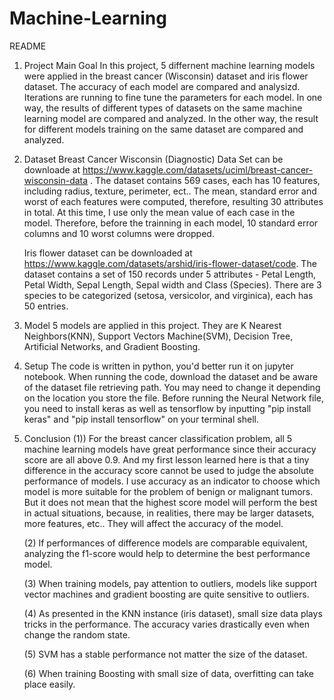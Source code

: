 # Machine-Learning

README


1. Project Main Goal
   In this project, 5 differnent machine learning models were applied in the breast cancer (Wisconsin) dataset and iris flower dataset. 
   The accuracy of each model are compared and analysizd. Iterations are running to fine tune the parameters for each model.
   In one way, the results of different types of datasets on the same machine learning model are compared and analyzed.
   In the other way, the result for different models training on the same dataset are compared and analyzed.


2. Dataset
   Breast Cancer Wisconsin (Diagnostic) Data Set can be downloade at https://www.kaggle.com/datasets/uciml/breast-cancer-wisconsin-data .
   The dataset contains 569 cases, each has 10 features, including radius, texture, perimeter, ect.. 
   The mean, standard error and worst of each features were computed, therefore, resulting 30 attributes in total.
   At this time, I use only the mean value of each case in the model. Therefore, before the trainning in each model, 10 standard error columns and 10 worst columns were dropped.
   
   Iris flower dataset can be downloaded at https://www.kaggle.com/datasets/arshid/iris-flower-dataset/code. 
   The dataset contains a set of 150 records under 5 attributes - Petal Length, Petal Width, Sepal Length, Sepal width and Class (Species). 
   There are 3 species to be categorized (setosa, versicolor, and virginica), each has 50 entries.

3. Model
   5 models are applied in this project. They are K Nearest Neighbors(KNN), Support Vectors Machine(SVM), Decision Tree, Artificial Networks, and Gradient Boosting.

4. Setup
   The code is written in python, you'd better run it on jupyter notebook.
   When running the code, download the dataset and be aware of the dataset file retrieving path. You may need to change it depending on the location you store the file. 
   Before running the Neural Network file, you need to install keras as well as tensorflow by inputting "pip install keras" and "pip install tensorflow" on your terminal shell.

5. Conclusion
   (1))	For the breast cancer classification problem, all 5 machine learning models have great performance since their accuracy score are all above 0.9. 
   And my first lesson learned here is that a tiny difference in the accuracy score cannot be used to judge the absolute performance of models. 
   I use accuracy as an indicator to choose which model is more suitable for the problem of benign or malignant tumors. 
   But it does not mean that the highest score model will perform the best in actual situations, because, in realities, there may be larger datasets, more features, etc..
   They will affect the accuracy of the model.
   
   (2) If performances of difference models are comparable equivalent, analyzing the f1-score would help to determine the best performance model.

   (3) When training models, pay attention to outliers, models like support vector machines and gradient boosting are quite sensitive to outliers.

   (4) As presented in the KNN instance (iris dataset), small size data plays tricks in the performance. The accuracy varies drastically even when change the random state.

   (5) SVM has a stable performance not matter the size of the dataset.

   (6) When training Boosting with small size of data, overfitting can take place easily.
